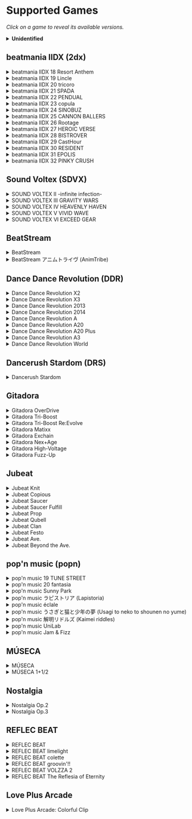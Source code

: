 # Supported Games

*Click on a game to reveal its available versions.*

<details><summary><b>Unidentified</b></summary>

Patches for which we don't know the corresponding game version.

| Game Series | Identifier |
|-------------|------------|
| JuBeat | [L44-65fced28_b61e](patches/L44-65fced28_b61e.json) |
</details>

## beatmania IIDX (2dx)

<details><summary>beatmania IIDX 18 Resort Anthem</summary>

| Codename | Filename | Version | Identifier |
|----------|----------|---------|------------|
| JDZ | bm2dx.dll | 2011-07-12 | [JDZ-4e110e2b_ba839](patches/JDZ-4e110e2b_ba839.json) |
</details>

<details><summary>beatmania IIDX 19 Lincle</summary>

| Codename | Filename | Version | Identifier |
|----------|----------|---------|------------|
| KDZ | bm2dx.dll | 2012-09-03 | [KDZ-503f32fb_b6262](patches/KDZ-503f32fb_b6262.json) |
</details>

<details><summary>beatmania IIDX 20 tricoro</summary>

| Codename | Filename | Version | Identifier |
|----------|----------|---------|------------|
| LDJ | bm2dx.dll | 2012-09-19 | [LDJ-5052a3ea_c4112](patches/LDJ-5052a3ea_c4112.json) |
| LDJ | bm2dx.dll | 2013-09-09 | [LDJ-521ffeca_d8d73](patches/LDJ-521ffeca_d8d73.json) |
</details>

<details><summary>beatmania IIDX 21 SPADA</summary>

| Codename | Filename | Version | Identifier |
|----------|----------|---------|------------|
| LDJ | bm2dx.dll | 2013-10-02 | [LDJ-525394a7_d19f3](patches/LDJ-525394a7_d19f3.json) |
| LDJ | bm2dx.dll | 2014-07-16 | [LDJ-53bd1ab4_e7173](patches/LDJ-53bd1ab4_e7173.json) |
</details>

<details><summary>beatmania IIDX 22 PENDUAL</summary>

| Codename | Filename | Version | Identifier |
|----------|----------|---------|------------|
| LDJ | bm2dx.dll | 2014-09-17 | [LDJ-53ec605b_ccf53](patches/LDJ-53ec605b_ccf53.json) |
| LDJ | bm2dx.dll | 2015-08-05 | [LDJ-55b9eab9_f2d73](patches/LDJ-55b9eab9_f2d73.json) |
</details>

<details><summary>beatmania IIDX 23 copula</summary>

| Codename | Filename | Version | Identifier |
|----------|----------|---------|------------|
| LDJ | bm2dx.dll | 2016-08-31 | [LDJ-57ba48d8_e5d81](patches/LDJ-57ba48d8_e5d81.json) |
</details>

<details><summary>beatmania IIDX 24 SINOBUZ</summary>

| Codename | Filename | Version | Identifier |
|----------|----------|---------|------------|
| LDJ | bm2dx.dll | 2017-08-28 | [LDJ-599b7176_f4fb1](patches/LDJ-599b7176_f4fb1.json) |
</details>

<details><summary>beatmania IIDX 25 CANNON BALLERS</summary>

| Codename | Filename | Version | Identifier |
|----------|----------|---------|------------|
| LDJ | bm2dx.dll | 2018-09-19 | [LDJ-5b985f71_183324](patches/LDJ-5b985f71_183324.json) |
</details>

<details><summary>beatmania IIDX 26 Rootage</summary>

| Codename | Filename | Version | Identifier |
|----------|----------|---------|------------|
| LDJ | bm2dx.dll | 2019-09-02 | [LDJ-5d651fc5_415844](patches/LDJ-5d651fc5_415844.json) |
| LDJ | bm2dx.dll | 2019-10-07 | [LDJ-5d91850e_4158c4](patches/LDJ-5d91850e_4158c4.json) |
</details>

<details><summary>beatmania IIDX 27 HEROIC VERSE</summary>

| Codename | Filename | Version | Identifier |
|----------|----------|---------|------------|
| LDJ-003 | bm2dx.dll | 2020-09-29 | [LDJ-5f713b52_6d4090](patches/LDJ-5f713b52_6d4090.json) |
| LDJ-010 | bm2dx.dll | 2020-09-29 | [LDJ-5f713946_7f52b0](patches/LDJ-5f713946_7f52b0.json) |
</details>

<details><summary>beatmania IIDX 28 BISTROVER</summary>

| Codename | Filename | Version | Identifier |
|----------|----------|---------|------------|
| LDJ | bm2dx.dll | 2021-04-26 | [LDJ-6080c473_8338b0](patches/LDJ-6080c473_8338b0.json) |
| LDJ | bm2dx.dll | 2021-08-30 | [LDJ-612729e9_91a910](patches/LDJ-612729e9_91a910.json) |
| LDJ-003 | bm2dx.dll | 2021-09-15 | [LDJ-613aa4d4_91aa00](patches/LDJ-613aa4d4_91aa00.json) |
| LDJ-010 | bm2dx.dll | 2021-09-15 | [LDJ-613aa28a_9e58d0](patches/LDJ-613aa28a_9e58d0.json) |
</details>

<details><summary>beatmania IIDX 29 CastHour</summary>

| Codename | Filename | Version | Identifier |
|----------|----------|---------|------------|
| LDJ | bm2dx.dll | 2021-10-13 rev.1 | [LDJ-6166642e_73d61c](patches/LDJ-6166642e_73d61c.json) |
| LDJ | bm2dx.dll | 2021-10-13 | [LDJ-615f8b4f_73d62c](patches/LDJ-615f8b4f_73d62c.json) |
| LDJ | bm2dx.dll | 2021-11-17 | [LDJ-618db775_73f33c](patches/LDJ-618db775_73f33c.json) |
| LDJ | bm2dx.dll | 2022-03-01 | [LDJ-6214444e_6460bc](patches/LDJ-6214444e_6460bc.json) |
| LDJ | bm2dx.dll | 2022-04-12 | [LDJ-624cde85_648a3c](patches/LDJ-624cde85_648a3c.json) |
| LDJ | bm2dx.dll | 2022-05-09 | [LDJ-6268e9b4_64f34c](patches/LDJ-6268e9b4_64f34c.json) |
| LDJ | bm2dx.dll | 2022-06-20 | [LDJ-62a2ca92_66281c](patches/LDJ-62a2ca92_66281c.json) |
| LDJ | bm2dx.dll | 2022-07-13 | [LDJ-62c69413_66431c](patches/LDJ-62c69413_66431c.json) |
| LDJ-003 | bm2dx.dll | 2022-08-24 | [LDJ-63040c54_6679ac](patches/LDJ-63040c54_6679ac.json) |
| LDJ-010 | bm2dx.dll | 2022-08-24 | [LDJ-63040b80_73273c](patches/LDJ-63040b80_73273c.json) |
</details>

<details><summary>beatmania IIDX 30 RESIDENT</summary>

| Codename | Filename | Version | Identifier |
|----------|----------|---------|------------|
| LDJ-003 | bm2dx.dll | 2023-09-05 | [LDJ-64ef0ff5_1037754](patches/LDJ-64ef0ff5_1037754.json) |
| LDJ-010 | bm2dx.dll | 2023-09-05 | [LDJ-64ef0ec9_844b10](patches/LDJ-64ef0ec9_844b10.json) |
| LDJ-012 | bm2dx.dll | 2023-09-05 | [LDJ-64ef1153_777dc0](patches/LDJ-64ef1153_777dc0.json) |
</details>

<details><summary>beatmania IIDX 31 EPOLIS</summary>

| Codename | Filename | Version | Identifier |
|----------|----------|---------|------------|
| LDJ-010 | bm2dx.dll | 2023-10-18 | [LDJ-65290944_9f2370](patches/LDJ-65290944_9f2370.json) |
| LDJ-012 | bm2dx.dll | 2023-10-18 | [LDJ-65290d78_9254f0](patches/LDJ-65290d78_9254f0.json) |
| LDJ-012 | bm2dx.dll | 2023-10-30 | [LDJ-6539b8d4_92bfd0](patches/LDJ-6539b8d4_92bfd0.json) |
| LDJ-012 | bm2dx.dll | 2023-11-20 | [LDJ-65559d21_92e270](patches/LDJ-65559d21_92e270.json) |
| LDJ-010 | bm2dx.dll | 2023-12-06 | [LDJ-656d3226_a145e0](patches/LDJ-656d3226_a145e0.json) |
| LDJ-012 | bm2dx.dll | 2023-12-06 | [LDJ-656d366b_947760](patches/LDJ-656d366b_947760.json) |
| LDJ-012 | bm2dx.dll | 2023-12-18 | [LDJ-657a9ecd_955d20](patches/LDJ-657a9ecd_955d20.json) |
| LDJ-010 | bm2dx.dll | 2024-01-16 | [LDJ-65a0a4c8_a0aa8c](patches/LDJ-65a0a4c8_a0aa8c.json) |
| LDJ-012 | bm2dx.dll | 2024-01-16 | [LDJ-65a0a911_93dc0c](patches/LDJ-65a0a911_93dc0c.json) |
| LDJ-010 | bm2dx.dll | 2024-02-13 | [LDJ-65c2f0f7_a1269c](patches/LDJ-65c2f0f7_a1269c.json) |
| LDJ-012 | bm2dx.dll | 2024-02-13 | [LDJ-65c2f56c_94581c](patches/LDJ-65c2f56c_94581c.json) |
| LDJ-010 | bm2dx.dll | 2024-03-05 | [LDJ-65de7c44_a1b83c](patches/LDJ-65de7c44_a1b83c.json) |
| LDJ-012 | bm2dx.dll | 2024-03-05 | [LDJ-65de809d_94e9bc](patches/LDJ-65de809d_94e9bc.json) |
| LDJ-010 | bm2dx.dll | 2024-03-25 | [LDJ-65fbdb9b_a29c4c](patches/LDJ-65fbdb9b_a29c4c.json) |
| LDJ-010 | bm2dx.dll | 2024-04-15 | [LDJ-661754b4_a29d6c](patches/LDJ-661754b4_a29d6c.json) |
| LDJ-012 | bm2dx.dll | 2024-04-15 | [LDJ-661758fa_95ceec](patches/LDJ-661758fa_95ceec.json) |
| LDJ-010 | bm2dx.dll | 2024-05-07 | [LDJ-662a05c7_a5bf9c](patches/LDJ-662a05c7_a5bf9c.json) |
| LDJ-012 | bm2dx.dll | 2024-05-07 | [LDJ-662a0a1f_98f11c](patches/LDJ-662a0a1f_98f11c.json) |
| LDJ-010 | bm2dx.dll | 2024-06-04 | [LDJ-6657c7bb_a706cc](patches/LDJ-6657c7bb_a706cc.json) |
| LDJ-012 | bm2dx.dll | 2024-06-05 | [LDJ-665e9f8f_9a384c](patches/LDJ-665e9f8f_9a384c.json) |
| LDJ-012 | bm2dx.dll | 2024-07-02 | [LDJ-667bbdca_9a798c](patches/LDJ-667bbdca_9a798c.json) |
| LDJ-012 | bm2dx.dll | 2024-07-30 | [LDJ-66a0e715_9a7a4c](patches/LDJ-66a0e715_9a7a4c.json) |
| LDJ-010 | bm2dx.dll | 2024-08-26 | [LDJ-66c58b32_a800bc](patches/LDJ-66c58b32_a800bc.json) |
| LDJ-012 | bm2dx.dll | 2024-08-26 | [LDJ-66c58ff1_9b323c](patches/LDJ-66c58ff1_9b323c.json) |
</details>

<details><summary>beatmania IIDX 32 PINKY CRUSH</summary>

| Codename | Filename | Version | Identifier |
|----------|----------|---------|------------|
| LDJ-010 | bm2dx.dll | 2024-10-09 | [LDJ-66ff4ffa_b3273c](patches/LDJ-66ff4ffa_b3273c.json) |
| LDJ-012 | bm2dx.dll | 2024-10-09 | [LDJ-66ff5733_a6589c](patches/LDJ-66ff5733_a6589c.json) |
| LDJ-012 | bm2dx.dll | 2024-10-22 | [LDJ-670f7e4f_96009c](patches/LDJ-670f7e4f_96009c.json) |
| LDJ-012 | bm2dx.dll | 2024-10-29 | [LDJ-671f22e4_96113c](patches/LDJ-671f22e4_96113c.json) |
| LDJ-012 | bm2dx.dll | 2024-10-30 | [LDJ-6720a2db_9601ac](patches/LDJ-6720a2db_9601ac.json) |
| LDJ-010 | bm2dx.dll | 2024-11-05 | [LDJ-6721b450_a2e07c](patches/LDJ-6721b450_a2e07c.json) |
| LDJ-012 | bm2dx.dll | 2024-11-05 | [LDJ-6721b8e9_9611dc](patches/LDJ-6721b8e9_9611dc.json) |
| LDJ-010 | bm2dx.dll | 2024-11-26 | [LDJ-6740296c_a7fdbc](patches/LDJ-6740296c_a7fdbc.json) |
| LDJ-010 | bm2dx.dll | 2024-12-10 | [LDJ-67510579_a9170c](patches/LDJ-67510579_a9170c.json) |
| LDJ-012 | bm2dx.dll | 2024-12-10 | [LDJ-675109fd_9c486c](patches/LDJ-675109fd_9c486c.json) |
| LDJ-010 | bm2dx.dll | 2025-01-14 | [LDJ-677dd783_a954cc](patches/LDJ-677dd783_a954cc.json) |
| LDJ-010 | bm2dx.dll | 2025-04-15 | [LDJ-67f71180_aade1c](patches/LDJ-67f71180_aade1c.json) |
| LDJ-010 | bm2dx.dll | 2025-05-13 | [LDJ-681c1d04_af238c](patches/LDJ-681c1d04_af238c.json) |
| LDJ-010 | bm2dx.dll | 2025-06-02 | [LDJ-68357507_af76dc](patches/LDJ-68357507_af76dc.json) |
| LDJ-010 | bm2dx.dll | 2025-07-01 | [LDJ-685cb3cc_b04e5c](patches/LDJ-685cb3cc_b04e5c.json) |
| LDJ-010 | bm2dx.dll | 2025-07-29 | [LDJ-6881ecbc_b107dc](patches/LDJ-6881ecbc_b107dc.json) |
</details>

## Sound Voltex (SDVX)

<details><summary>SOUND VOLTEX II -infinite infection-</summary>

| Codename | Filename | Version | Identifier |
|----------|----------|---------|------------|
| KFC | soundvoltex.dll | 2014-10-22 (PhaseII) | [KFC-543e7ccd_10e693](patches/KFC-543e7ccd_10e693.json) |
</details>

<details><summary>SOUND VOLTEX III GRAVITY WARS</summary>

| Codename | Filename | Version | Identifier |
|----------|----------|---------|------------|
| KFC | soundvoltex.dll | 2015-11-16 (Season 1) | [KFC-56497884_20131c](patches/KFC-56497884_20131c.json) |
| KFC | soundvoltex.dll | 2016-12-12 (Season 2) | [KFC-58365cd4_21e91c](patches/KFC-58365cd4_21e91c.json) |
</details>

<details><summary>SOUND VOLTEX IV HEAVENLY HAVEN</summary>

| Codename | Filename | Version | Identifier |
|----------|----------|---------|------------|
| KFC | soundvoltex.dll | 2018-01-16 | [KFC-5a55ed92_26d3cb](patches/KFC-5a55ed92_26d3cb.json) |
| KFC | soundvoltex.dll | 2019-02-06 | [KFC-5c541c96_27bc7b](patches/KFC-5c541c96_27bc7b.json) |
</details>

<details><summary>SOUND VOLTEX V VIVID WAVE</summary>

| Codename | Filename | Version | Identifier |
|----------|----------|---------|------------|
| KFC | soundvoltex.dll | 2019-10-31 (CN) | [KFC-5dbaae15_36ea80](patches/KFC-5dbaae15_36ea80.json) |
| KFC | soundvoltex.dll | 2020-01-15 | [KFC-5e18527b_31c780](patches/KFC-5e18527b_31c780.json) |
| KFC | soundvoltex.dll | 2020-12-22 | [KFC-5fdadbea_330980](patches/KFC-5fdadbea_330980.json) |
</details>

<details><summary>SOUND VOLTEX VI EXCEED GEAR</summary>

| Codename | Filename | Version | Identifier |
|----------|----------|---------|------------|
| KFC | soundvoltex.dll | 2021-12-14 | [KFC-61b19602_57ac68](patches/KFC-61b19602_57ac68.json) |
| KFC | soundvoltex.dll | 2022-08-30 | [KFC-6305e129_5f3de8](patches/KFC-6305e129_5f3de8.json) |
| KFC | soundvoltex.dll | 2024-01-16 | [KFC-659f91b3_696318](patches/KFC-659f91b3_696318.json) |
| KFC | soundvoltex.dll | 2024-01-30 | [KFC-65b1fc65_69c278](patches/KFC-65b1fc65_69c278.json) |
| KFC | soundvoltex.dll | 2024-02-06 | [KFC-65bb66cb_69cfb8](patches/KFC-65bb66cb_69cfb8.json) |
| KFC | soundvoltex.dll | 2024-02-20 | [KFC-65cda95b_6a5748](patches/KFC-65cda95b_6a5748.json) |
| KFC | soundvoltex.dll | 2024-03-18 | [KFC-65f174e7_6ae218](patches/KFC-65f174e7_6ae218.json) |
| KFC | soundvoltex.dll | 2024-04-02 | [KFC-66039c56_6be478](patches/KFC-66039c56_6be478.json) |
| KFC | soundvoltex.dll | 2024-04-30 | [KFC-6629f133_6bcea8](patches/KFC-6629f133_6bcea8.json) |
| KFC | soundvoltex.dll | 2024-05-21 | [KFC-6643ed55_663968](patches/KFC-6643ed55_663968.json) |
| KFC | soundvoltex.dll | 2024-06-04 | [KFC-6656ee0c_664a78](patches/KFC-6656ee0c_664a78.json) |
| KFC | soundvoltex.dll | 2024-06-25 | [KFC-667290d9_665948](patches/KFC-667290d9_665948.json) |
| KFC | soundvoltex.dll | 2024-07-09 | [KFC-668651b8_6a3558](patches/KFC-668651b8_6a3558.json) |
| KFC | soundvoltex.dll | 2024-07-11 | [KFC-668e2cc6_6a3b08](patches/KFC-668e2cc6_6a3b08.json) |
| KFC | soundvoltex.dll | 2024-07-23 | [KFC-66976a90_6a47e8](patches/KFC-66976a90_6a47e8.json) |
| KFC | soundvoltex.dll | 2024-08-05 | [KFC-66aadd35_6ab568](patches/KFC-66aadd35_6ab568.json) |
| KFC | soundvoltex.dll | 2024-08-27 | [KFC-66c6abdf_6ae2f8](patches/KFC-66c6abdf_6ae2f8.json) |
| KFC | soundvoltex.dll | 2024-09-10 | [KFC-66d930b6_6b4728](patches/KFC-66d930b6_6b4728.json) |
| KFC | soundvoltex.dll | 2024-09-24 | [KFC-66eba7df_6b62c8](patches/KFC-66eba7df_6b62c8.json) |
| KFC | soundvoltex.dll | 2024-10-08 | [KFC-66fe7fc9_6cb3f8](patches/KFC-66fe7fc9_6cb3f8.json) |
| KFC | soundvoltex.dll | 2024-10-22 | [KFC-67108c5c_6d2ec8](patches/KFC-67108c5c_6d2ec8.json) |
| KFC | soundvoltex.dll | 2024-11-05 | [KFC-6722d1a6_6db608](patches/KFC-6722d1a6_6db608.json) |
| KFC | soundvoltex.dll | 2024-11-19 | [KFC-673569b7_6de818](patches/KFC-673569b7_6de818.json) |
| KFC | soundvoltex.dll | 2024-12-03 | [KFC-6746b747_6df018](patches/KFC-6746b747_6df018.json) |
| KFC | soundvoltex.dll | 2024-12-10 | [KFC-6751a716_6ead28](patches/KFC-6751a716_6ead28.json) |
| KFC | soundvoltex.dll | 2024-12-23 | [KFC-676384d3_6eb788](patches/KFC-676384d3_6eb788.json) |
| KFC | soundvoltex.dll | 2025-01-14 | [KFC-677e184d_6eb748](patches/KFC-677e184d_6eb748.json) |
| KFC | soundvoltex.dll | 2025-01-21 | [KFC-678867b3_6ef038](patches/KFC-678867b3_6ef038.json) |
| KFC | soundvoltex.dll | 2025-02-04 | [KFC-6799eef8_6f45e8](patches/KFC-6799eef8_6f45e8.json) |
| KFC | soundvoltex.dll | 2025-02-12 | [KFC-67a42ca6_6f5ef8](patches/KFC-67a42ca6_6f5ef8.json) |
| KFC | soundvoltex.dll | 2025-02-18 | [KFC-67ad9b5e_6f72a8](patches/KFC-67ad9b5e_6f72a8.json) |
| KFC | soundvoltex.dll | 2025-02-25 | [KFC-67b5ceb2_6f90f8](patches/KFC-67b5ceb2_6f90f8.json) |
| KFC | soundvoltex.dll | 2025-03-17 | [KFC-67d1655b_6fc758](patches/KFC-67d1655b_6fc758.json) |
| KFC | soundvoltex.dll | 2025-03-24 | [KFC-67da4cbc_7036e8](patches/KFC-67da4cbc_7036e8.json) |
| KFC | soundvoltex.dll | 2025-04-22 | [KFC-6801d25c_71f6f8](patches/KFC-6801d25c_71f6f8.json) |
| KFC | soundvoltex.dll | 2025-05-27 | [KFC-682d7b94_720788](patches/KFC-682d7b94_720788.json) |
| KFC | soundvoltex.dll | 2025-06-24 | [KFC-6854de88_726ee8](patches/KFC-6854de88_726ee8.json) |
</details>

## BeatStream

<details><summary>BeatStream</summary>

| Codename | Filename | Version | Identifier |
|----------|----------|---------|------------|
| NBT | beatstream.dll | 2015-12-01 | [NBT-564da07a_43514](patches/NBT-564da07a_43514.json) |
</details>

<details><summary>BeatStream アニムトライヴ (AnimTribe)</summary>

| Codename | Filename | Version | Identifier |
|----------|----------|---------|------------|
| NBT | beatstream.dll | 2016-11-14 | [NBT-57aaa1e0_471e4](patches/NBT-57aaa1e0_471e4.json) |
</details>

## Dance Dance Revolution (DDR)

<details><summary>Dance Dance Revolution X2</summary>

| Codename | Filename | Version | Identifier |
|----------|----------|---------|------------|
| JDX | ddr.dll | 2010-11-10 | [JDX-4cd93f47_18932a](patches/JDX-4cd93f47_18932a.json) |
| JDX | ddr.exe | 2010-12-07 (US) | [JDX-4cfe04e1_16b582](patches/JDX-4cfe04e1_16b582.json) |
</details>

<details><summary>Dance Dance Revolution X3</summary>

| Codename | Filename | Version | Identifier |
|----------|----------|---------|------------|
| KDX | ddr.dll | 2012-11-26 | [KDX-50b1ea68_1a04ed](patches/KDX-50b1ea68_1a04ed.json) |
</details>

<details><summary>Dance Dance Revolution 2013</summary>

| Codename | Filename | Version | Identifier |
|----------|----------|---------|------------|
| MDX | mdxja_945.dll | 2014-03-27 | [MDX-5333e3e1_186bff](patches/MDX-5333e3e1_186bff.json) |
</details>

<details><summary>Dance Dance Revolution 2014</summary>

| Codename | Filename | Version | Identifier |
|----------|----------|---------|------------|
| MDX | mdxja_945.dll | 2015-12-21 | [MDX-567775b2_1c879d](patches/MDX-567775b2_1c879d.json) |
</details>

<details><summary>Dance Dance Revolution A</summary>

| Codename | Filename | Version | Identifier |
|----------|----------|---------|------------|
| MDX | gamemdx.dll | 2018-04-23 | [MDX-5ad5bc40_105751](patches/MDX-5ad5bc40_105751.json) |
| MDX | gamemdx.dll | 2018-10-22 | [MDX-5bc68795_10d509](patches/MDX-5bc68795_10d509.json) |
| MDX | gamemdx.dll | 2019-04-22 | [MDX-5cb6a13d_119399](patches/MDX-5cb6a13d_119399.json) |
</details>

<details><summary>Dance Dance Revolution A20</summary>

| Codename | Filename | Version | Identifier |
|----------|----------|---------|------------|
| MDX | gamemdx.dll | 2020-02-03 | [MDX-5e2e8e40_122d59](patches/MDX-5e2e8e40_122d59.json) |
</details>

<details><summary>Dance Dance Revolution A20 Plus</summary>

| Codename | Filename | Version | Identifier |
|----------|----------|---------|------------|
| MDX | arkmdxp3.dll | 2021-08-04 | [MDX-61e67b71_72cdf](patches/MDX-61e67b71_72cdf.json) |
| MDX-001 | gamemdx.dll | 2022-02-02 | [MDX-61f89ff9_12b079](patches/MDX-61f89ff9_12b079.json) |
</details>

<details><summary>Dance Dance Revolution A3</summary>

| Codename | Filename | Version | Identifier |
|----------|----------|---------|------------|
| MDX-001 | gamemdx.dll | 2024-04-02 | [MDX-660511b3_165389](patches/MDX-660511b3_165389.json) |
| MDX-003 | gamemdx.dll | 2024-04-02 | [MDX-66050e15_1c0a74](patches/MDX-66050e15_1c0a74.json) |
| MDX-001 | arkmdxp3.dll | 2024-04-02 | [MDX-65d547e4_74f1b](patches/MDX-65d547e4_74f1b.json) |
| MDX-003 | arkmdxbio2.dll | 2024-04-02 | [MDX-65d547f3_8fd24](patches/MDX-65d547f3_8fd24.json) |
</details>

<details><summary>Dance Dance Revolution World</summary>

| Codename | Filename | Version | Identifier |
|----------|----------|---------|------------|
| MDX-003 | gamemdx.dll | 2024-06-13 | [MDX-66692e1b_1926a9](patches/MDX-66692e1b_1926a9.json) |
| MDX-001 | gamemdx.dll | 2024-07-02 | [MDX-667c9d10_197659](patches/MDX-667c9d10_197659.json) |
| MDX-001 | gamemdx.dll | 2024-08-06 | [MDX-66a9f6db_1b2369](patches/MDX-66a9f6db_1b2369.json) |
| MDX-001 | gamemdx.dll | 2024-09-10 | [MDX-66d95989_1bc399](patches/MDX-66d95989_1bc399.json) |
| MDX-001 | gamemdx.dll | 2024-10-15 | [MDX-670636e7_1bd9b9](patches/MDX-670636e7_1bd9b9.json) |
| MDX-001 | gamemdx.dll | 2024-11-27 | [MDX-6743f773_1bdb19](patches/MDX-6743f773_1bdb19.json) |
| MDX-001 | gamemdx.dll | 2025-03-11 | [MDX-67ca5d7e_1dea19](patches/MDX-67ca5d7e_1dea19.json) |
| MDX-001 | gamemdx.dll | 2025-03-31 | [MDX-67e285f0_1dea79](patches/MDX-67e285f0_1dea79.json) |
| MDX-001 | gamemdx.dll | 2025-06-10 | [MDX-68414b02_205fc9](patches/MDX-68414b02_205fc9.json) |
</details>

## Dancerush Stardom (DRS)

<details><summary>Dancerush Stardom</summary>

| Codename | Filename | Version | Identifier |
|----------|----------|---------|------------|
| REC | superstep.dll | 2018-03-28 | [REC-5ab9d2e3_26ffe4](patches/REC-5ab9d2e3_26ffe4.json) |
| REC | superstep.dll | 2020-12-14 | [REC-5fd067bc_527b80](patches/REC-5fd067bc_527b80.json) |
| REC | superstep.dll | 2022-12-14 | [REC-639165c3_52b620](patches/REC-639165c3_52b620.json) |
| REC | superstep.dll | 2023-02-15 | [REC-63e362ce_52b700](patches/REC-63e362ce_52b700.json) |
| REC | superstep.dll | 2023-04-18 | [REC-6436048a_52b820](patches/REC-6436048a_52b820.json) |
| REC | superstep.dll | 2023-06-13 | [REC-6481728b_536180](patches/REC-6481728b_536180.json) |
| REC | superstep.dll | 2023-07-26 | [REC-64b9c7bd_53d248](patches/REC-64b9c7bd_53d248.json) |
| REC | superstep.dll | 2024-07-30 | [REC-66a0937a_5b3228](patches/REC-66a0937a_5b3228.json) |
</details>

## Gitadora

<details><summary>Gitadora OverDrive</summary>

| Codename | Filename | Version | Identifier |
|----------|----------|---------|------------|
| M32 | game.dll | 2015-03-27 | [M32-55164e67_157b40](patches/M32-55164e67_157b40.json) |
</details>

<details><summary>Gitadora Tri-Boost</summary>

| Codename | Filename | Version | Identifier |
|----------|----------|---------|------------|
| M32 | game.dll | 2016-11-23 | [M32-5833ff6c_15c290](patches/M32-5833ff6c_15c290.json) |
</details>

<details><summary>Gitadora Tri-Boost Re:Evolve</summary>

| Codename | Filename | Version | Identifier |
|----------|----------|---------|------------|
| M32 | game.dll | 2017-08-02 | [M32-597e840d_15d360](patches/M32-597e840d_15d360.json) |
</details>

<details><summary>Gitadora Matixx</summary>

| Codename | Filename | Version | Identifier |
|----------|----------|---------|------------|
| M32 | game.dll | 2018-07-17 | [M32-5b4486ca_16ba60](patches/M32-5b4486ca_16ba60.json) |
| M32 | libshare-pj.dll | 2018-07-17 | [M32-5b448679_84660](patches/M32-5b448679_84660.json) |
</details>

<details><summary>Gitadora Exchain</summary>

| Codename | Filename | Version | Identifier |
|----------|----------|---------|------------|
| M32 | game.dll | 2019-09-24 | [M32-5d6db41e_178960](patches/M32-5d6db41e_178960.json) |
| M32 | libshare-pj.dll | 2019-09-24 | [M32-5d6db3bb_838f0](patches/M32-5d6db3bb_838f0.json) |
</details>

<details><summary>Gitadora Nex+Age</summary>

| Codename | Filename | Version | Identifier |
|----------|----------|---------|------------|
| M32 | game.dll | 2021-02-15 | [M32-6020734a_174fac](patches/M32-6020734a_174fac.json) |
</details>

<details><summary>Gitadora High-Voltage</summary>

| Codename | Filename | Version | Identifier |
|----------|----------|---------|------------|
| M32 | game.dll | 2021-04-21 | [M32-6073d298_15bd6c](patches/M32-6073d298_15bd6c.json) |
| M32 | game.dll | 2022-10-24 | [M32-634910da_15daec](patches/M32-634910da_15daec.json) |
</details>

<details><summary>Gitadora Fuzz-Up</summary>

| Codename | Filename | Version | Identifier |
|----------|----------|---------|------------|
| M32 | game.dll | 2022-12-14 | [M32-638ff451_155fac](patches/M32-638ff451_155fac.json) |
| M32 | game.dll | 2023-02-15 | [M32-63ead129_1598bc](patches/M32-63ead129_1598bc.json) |
| M32 | game.dll | 2023-03-29 | [M32-641a7b2c_15c9ec](patches/M32-641a7b2c_15c9ec.json) |
| M32 | game.dll | 2023-04-25 | [M32-643de95b_15ccbc](patches/M32-643de95b_15ccbc.json) |
| M32 | game.dll | 2023-06-13 | [M32-64797636_15dbcc](patches/M32-64797636_15dbcc.json) |
| M32 | game.dll | 2023-08-01, 2023-08-07, 2023-09-04 | [M32-64bdcb40_15f89c](patches/M32-64bdcb40_15f89c.json) |
| M32 | game.dll | 2023-09-12 | [M32-64f55073_160b6c](patches/M32-64f55073_160b6c.json) |
| M32 | game.dll | 2023-10-11 | [M32-65150aca_15fb60](patches/M32-65150aca_15fb60.json) |
| M32 | game.dll | 2023-11-07 | [M32-653f02be_160018](patches/M32-653f02be_160018.json) |
| M32 | game.dll | 2023-11-28 | [M32-6555b26b_160128](patches/M32-6555b26b_160128.json) |
| M32 | game.dll | 2023-12-19 | [M32-6571527d_15fce8](patches/M32-6571527d_15fce8.json) |
| M32 | game.dll | 2024-01-16 | [M32-6595ffbf_161d88](patches/M32-6595ffbf_161d88.json) |
| M32 | game.dll | 2024-02-20 | [M32-65c44dda_162048](patches/M32-65c44dda_162048.json) |
</details>

## Jubeat

<details><summary>Jubeat Knit</summary>

| Codename | Filename | Version | Identifier |
|----------|----------|---------|------------|
| J44 | jubeat.dll | 2011-01-14 | [J44-4d2feca4_e8f35](patches/J44-4d2feca4_e8f35.json) |
| J44 | music_db.dll | 2011-01-14 | [J44-4d2fea0e_43f4](patches/J44-4d2fea0e_43f4.json) |
</details>

<details><summary>Jubeat Copious</summary>

| Codename | Filename | Version | Identifier |
|----------|----------|---------|------------|
| K44 | jubeat.dll | 2012-07-23 | [K44-500d2d37_f57a6](patches/K44-500d2d37_f57a6.json) |
| K44 | music_db.dll | 2012-07-23 | [K44-500d29bf_3ff8](patches/K44-500d29bf_3ff8.json) |
</details>

<details><summary>Jubeat Saucer</summary>

| Codename | Filename | Version | Identifier |
|----------|----------|---------|------------|
| L44 | jubeat.dll | 2014-01-28 | [L44-52e0d002_150620](patches/L44-52e0d002_150620.json) |
| L44 | music_db.dll | 2014-01-28 | [L44-52e0cff2_44f8](patches/L44-52e0cff2_44f8.json) |
</details>

<details><summary>Jubeat Saucer Fulfill</summary>

| Codename | Filename | Version | Identifier |
|----------|----------|---------|------------|
| L44 | jubeat.dll | 2014-11-18 | [L44-54648f0b_172725](patches/L44-54648f0b_172725.json) |
| L44 | coin.dll | 2014-11-18 | [L44-54648ef1_195e](patches/L44-54648ef1_195e.json) |
| L44 | music_db.dll | 2014-11-18 | [L44-54648eef_43dd](patches/L44-54648eef_43dd.json) |
</details>

<details><summary>Jubeat Prop</summary>

| Codename | Filename | Version | Identifier |
|----------|----------|---------|------------|
| L44 | jubeat.dll | 2016-03-27 | [L44-56a59099_217e92](patches/L44-56a59099_217e92.json) |
| L44 | music_db.dll | 2016-03-27 | [L44-56a5907c_4c5d](patches/L44-56a5907c_4c5d.json) |
</details>

<details><summary>Jubeat Qubell</summary>

| Codename | Filename | Version | Identifier |
|----------|----------|---------|------------|
| L44 | jubeat.dll | 2017-06-20 | [L44-5940b7f5_17b5d5](patches/L44-5940b7f5_17b5d5.json) |
| L44 | music_db.dll | ? | [L44-5940b7ab_585c](patches/L44-5940b7ab_585c.json) |
</details>

<details><summary>Jubeat Clan</summary>

| Codename | Filename | Version | Identifier |
|----------|----------|---------|------------|
| L44 | jubeat.dll | 2018-07-09 | [L44-5b3d85be_1a3d67](patches/L44-5b3d85be_1a3d67.json) |
| L44 | music_db.dll | ? | [L44-5b3ca194_a2ea](patches/L44-5b3ca194_a2ea.json) |
</details>

<details><summary>Jubeat Festo</summary>

| Codename | Filename | Version | Identifier |
|----------|----------|---------|------------|
| L44 | jubeat.dll | 2022-05-24, 2022-02-16 | [L44-62808f2f_1fb910](patches/L44-62808f2f_1fb910.json) |
| L44 | music_db.dll | 2020-06-11 -> 2022-05-24 | [L44-62565e37_af1e](patches/L44-62565e37_af1e.json) |
</details>

<details><summary>Jubeat Ave.</summary>

| Codename | Filename | Version | Identifier |
|----------|----------|---------|------------|
| L44 | jubeat.dll | 2022-08-03 | [L44-62e8eae6_1fa8b0](patches/L44-62e8eae6_1fa8b0.json) |
| L44 | music_db.dll | 2022-08-03 | [L44-62de87f5_b01e](patches/L44-62de87f5_b01e.json) |
| L44 | jubeat.dll | 2023-08-08 | [L44-64cb3e88_1fec50](patches/L44-64cb3e88_1fec50.json) |
| L44 | music_db.dll | 2023-08-08 | [L44-64ae942d_b1c0](patches/L44-64ae942d_b1c0.json) |
</details>

<details><summary>Jubeat Beyond the Ave.</summary>

| Codename | Filename | Version | Identifier |
|----------|----------|---------|------------|
| L44 | jubeat.dll | 2024-02-14 | [L44-65c4bc12_202150](patches/L44-65c4bc12_202150.json) |
| L44 | jubeat.dll | 2024-04-22 | [L44-66209c08_202760](patches/L44-66209c08_202760.json) |
| L44 | jubeat.dll | 2024-06-03 | [L44-6657df47_203700](patches/L44-6657df47_203700.json) |
| L44 | jubeat.dll | 2024-07-30 | [L44-66a0e9be_203700](patches/L44-66a0e9be_203700.json) |
| L44 | jubeat.dll | 2024-11-27 | [L44-67331a16_20f050](patches/L44-67331a16_20f050.json) |
</details>

## pop'n music (popn)

<details><summary>pop'n music 19 TUNE STREET</summary>

| Codename | Filename | Version | Identifier |
|----------|----------|---------|------------|
| K39 | popn19.dll | 2011-06-14 | [K39-4dec5a0e_1ae9c5](patches/K39-4dec5a0e_1ae9c5.json) |
</details>

<details><summary>pop'n music 20 fantasia</summary>

| Codename | Filename | Version | Identifier |
|----------|----------|---------|------------|
| L39 | popn20.dll | 2012-09-19 | [L39-504ef50d_16f808](patches/L39-504ef50d_16f808.json) |
</details>

<details><summary>pop'n music Sunny Park</summary>

| Codename | Filename | Version | Identifier |
|----------|----------|---------|------------|
| M39 | popn21.dll | 2014-06-19 | [M39-5387186b_16e210](patches/M39-5387186b_16e210.json) |
</details>

<details><summary>pop'n music ラピストリア (Lapistoria)</summary>

| Codename | Filename | Version | Identifier |
|----------|----------|---------|------------|
| M39 | popn22.dll | 2015-08-19 | [M39-55d18f07_18cd30](patches/M39-55d18f07_18cd30.json) |
</details>

<details><summary>pop'n music éclale</summary>

| Codename | Filename | Version | Identifier |
|----------|----------|---------|------------|
| M39 | popn22.dll | 2016-10-05 | [M39-57f1fe78_16e1cc](patches/M39-57f1fe78_16e1cc.json) |
</details>

<details><summary>pop'n music うさぎと猫と少年の夢 (Usagi to neko to shounen no yume)</summary>

| Codename | Filename | Version | Identifier |
|----------|----------|---------|-----------|
| M39 | popn22.dll | 2018-08-21 | [M39-5b753ba7_1831e1](patches/M39-5b753ba7_1831e1.json) |
</details>

<details><summary>pop'n music 解明リドルズ (Kaimei riddles)</summary>

| Codename | Filename | Version | Identifier |
|----------|----------|---------|------------|
| M39 | popn22.dll | 2024-02-19 | [M39-6614c9cd_184d80](patches/M39-6614c9cd_184d80.json) |
| M39 | popn22.dll | 2022-04-25 | [M39-627cf367_1955e1](patches/M39-627cf367_1955e1.json) |
| M39 | popn22.dll | 2022-06-13 | [M39-629ede76_197641](patches/M39-629ede76_197641.json) |
</details>

<details><summary>pop'n music UniLab</summary>

| Codename | Filename | Version | Identifier |
|----------|----------|---------|------------|
| M39 | popn22.dll | 2024-07-31 | [M39-66978613_184bc0](patches/M39-66978613_184bc0.json) |
</details>

<details><summary>pop'n music Jam & Fizz</summary>

| Codename | Filename | Version | Identifier |
|----------|----------|---------|------------|
| M39 | popn22.dll | 2024-09-17 | [M39-66e13bf6_184bc0](patches/M39-66e13bf6_184bc0.json) |
| M39 | popn22.dll | 2024-09-25 | [M39-66e28576_1851e0](patches/M39-66e28576_1851e0.json) |
| M39 | popn22.dll | 2024-10-29 | [M39-67176248_188f20](patches/M39-67176248_188f20.json) |
</details>

## MÚSECA

<details><summary>MÚSECA</summary>

| Codename | Filename | Version | Identifier |
|----------|----------|---------|------------|
| PIX | museca.dll | 2016-07-13 | [PIX-573ef888_3398bc](patches/PIX-573ef888_3398bc.json) |
</details>

<details><summary>MÚSECA 1+1/2</summary>

| Codename | Filename | Version | Identifier |
|----------|----------|---------|------------|
| PIX | museca.dll | 2018-07-30 | [PIX-5b59963c_1065c4](patches/PIX-5b59963c_1065c4.json) |
</details>

## Nostalgia

<details><summary>Nostalgia Op.2</summary>

| Codename | Filename | Version | Identifier |
|----------|----------|---------|------------|
| PAN | nostalgia.dll | 2019-10-02, 2019-11-27 | [PAN-5d8de6c0_dd580](patches/PAN-5d8de6c0_dd580.json) |
</details>

<details><summary>Nostalgia Op.3</summary>

| Codename | Filename | Version | Identifier |
|----------|----------|---------|------------|
| PAN | nostalgia.dll | 2021-12-22 | [PAN-61bc1831_e43f0](patches/PAN-61bc1831_e43f0.json) |
| PAN | nostalgia.dll | 2022-04-26 | [PAN-62625cf9_e4900](patches/PAN-62625cf9_e4900.json) |
| PAN | nostalgia.dll | 2022-12-20 | [PAN-639ad78f_e4900](patches/PAN-639ad78f_e4900.json) |
| PAN | nostalgia.dll | 2023-01-25 | [PAN-63ca3876_e4970](patches/PAN-63ca3876_e4970.json) |
| PAN | nostalgia.dll | 2023-03-29 | [PAN-6417a48f_e4970](patches/PAN-6417a48f_e4970.json) |
| PAN | nostalgia.dll | 2023-05-24 | [PAN-645d7427_e4970](patches/PAN-645d7427_e4970.json) |
| PAN | nostalgia.dll | 2023-08-08 | [PAN-64cc8d53_e4970](patches/PAN-64cc8d53_e4970.json) |
| PAN | nostalgia.dll | 2023-10-25 | [PAN-6530fb26_e4970](patches/PAN-6530fb26_e4970.json) |
| PAN | nostalgia.dll | 2023-11-29 | [PAN-655fd653_e4970](patches/PAN-655fd653_e4970.json) |
| PAN | nostalgia.dll | 2023-12-06 | [PAN-656d266b_e4970](patches/PAN-656d266b_e4970.json) |
| PAN | nostalgia.dll | 2024-01-31 | [PAN-65af9ebb_e49b0](patches/PAN-65af9ebb_e49b0.json) |
| PAN | nostalgia.dll | 2024-03-27 | [PAN-65fd521c_e49b0](patches/PAN-65fd521c_e49b0.json) |
| PAN | nostalgia.dll | 2024-06-12 | [PAN-66613a78_e49b0](patches/PAN-66613a78_e49b0.json) |
| PAN | nostalgia.dll | 2024-10-22 | [PAN-67079513_e49c0](patches/PAN-67079513_e49c0.json) |
</details>

## REFLEC BEAT

<details><summary>REFLEC BEAT</summary>

| Codename | Filename | Version | Identifier |
|----------|----------|---------|------------|
| KBR | reflecbeat.dll | 2011-08-22 | [KBR-4e4a7a57_9fb2f](patches/KBR-4e4a7a57_9fb2f.json) |
</details>

<details><summary>REFLEC BEAT limelight</summary>

| Codename | Filename | Version | Identifier |
|----------|----------|---------|------------|
| LBR | reflecbeat.dll | 2012-08-29 | [LBR-5034498b_1bb0f](patches/LBR-5034498b_1bb0f.json) |
</details>

<details><summary>REFLEC BEAT colette</summary>

| Codename | Filename | Version | Identifier |
|----------|----------|---------|------------|
| MBR | reflecbeat.dll | 2014-01-16 | [MBR-52d5e645_2a2f5](patches/MBR-52d5e645_2a2f5.json) |
| MBR | reflecbeat.dll | 2014-05-26 | [MBR-5355c79e_2a6c5](patches/MBR-5355c79e_2a6c5.json) |
</details>

<details><summary>REFLEC BEAT groovin'!!</summary>

| Codename | Filename | Version | Identifier |
|----------|----------|---------|------------|
| MBR | reflecbeat.dll | 2015-10-21 | [MBR-560def91_35811](patches/MBR-560def91_35811.json) |
</details>

<details><summary>REFLEC BEAT VOLZZA 2</summary>

| Codename | Filename | Version | Identifier |
|----------|----------|---------|------------|
| MBR | reflecbeat.dll | 2016-10-04 | [MBR-57ec8a2e_3ab88](patches/MBR-57ec8a2e_3ab88.json) |
</details>

<details><summary>REFLEC BEAT The Reflesia of Eternity</summary>

| Codename | Filename | Version | Identifier |
|----------|----------|---------|------------|
| MBR | reflecbeat.dll | 2019-12-11 | [MBR-5de9b843_3335c](patches/MBR-5de9b843_3335c.json) |
</details>

## Love Plus Arcade

<details><summary>Love Plus Arcade: Colorful Clip</summary>

| Codename | Filename | Version | Identifier |
|----------|----------|---------|------------|
| KLP | lpac.dll | 2012-10-01 | [KLP-4f4622fd_529c5](patches/KLP-4f4622fd_529c5.json) |
</details>
